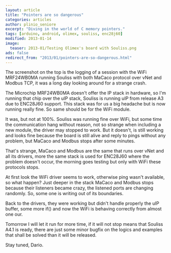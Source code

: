 ```yaml
---
layout: article
title: "Pointers are so dangerous"
categories: articles
author: plinio_seniore
excerpt: "Diving in the world of C memory pointers."
tags: [arduino, android, olimex, souliss, enc28j60]
modified: 2013-01-14
image:
  teaser: 2013-01/Testing Olimex's board with Souliss.png
ads: false  
redirect_from: "2013/01/pointers-are-so-dangerous.html"
---
```


The screenshot on the top is the logging of a session with the WiFi MRF24WB0MA running Souliss with both MaCaco protocol over vNet and Modbus TCP, it was a long day looking around for a strange crash.

The Microchip MRF24WB0MA doesn't offer the IP stack in hardware, so I'm running that chip over the uIP stack, Souliss is running uIP from release A3 due to ENC28J60 support. This stack was for us a big headache but is now running really fine. So same should be for the WiFi module.

It was, but not at 100%. Souliss was running fine over WiFi, but some time the communication hang without reason, not so strange when including a new module, the driver may stopped to work.
But it doesn't, is still working and looks fine because the board is still alive and reply to pings without any problem, but MaCaco and Modbus stops after some minutes.

That's strange, MaCaco and Modbus are the same that runs over vNet and all its drivers, more the same stack is used for ENC28J60 where the problem doesn't occur, the morning goes testing but only with WiFi these protocols stops.

At first look the WiFi driver seems to work, otherwise ping wasn't available, so what happen? Just deeper in the stack MaCaco and Modbus stops because their listeners became crazy, the listened ports are changing randomly. So, some one is writing out of its boundaries.

Back to the drivers, they were working but didn't handle properly the uIP buffer, some more if() and now the WiFi is behaving correctly from almost one our.

Tomorrow I will let it run for more time, if it will not stop means that Souliss A4.1 is ready, there are just some minor bugfix on the logics and examples that shall be solved than it will be released.

Stay tuned,
Dario.